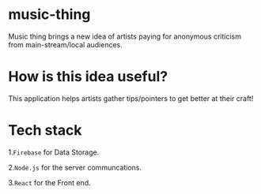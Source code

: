 # music-thing

Music thing brings a new idea of artists paying for anonymous criticism from main-stream/local audiences.

# How is this idea useful?
This application  helps artists gather tips/pointers to get better at their craft!

# Tech stack
 1.`Firebase` for Data Storage.
 
2.`Node.js` for the server communcations.


3.`React` for the Front end.
